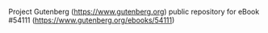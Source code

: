 Project Gutenberg (https://www.gutenberg.org) public repository for
eBook #54111 (https://www.gutenberg.org/ebooks/54111)
